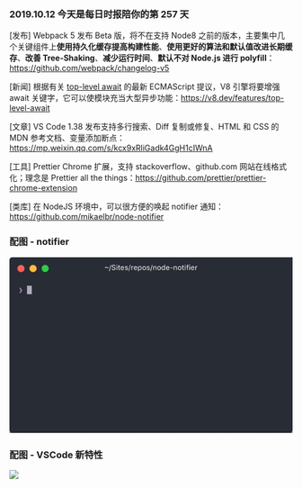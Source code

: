 ### 2019.10.12 今天是每日时报陪你的第 257 天

[发布] Webpack 5 发布 Beta 版，将不在支持 Node8 之前的版本，主要集中几个关键组件上**使用持久化缓存提高构建性能**、**使用更好的算法和默认值改进长期缓存**、**改善 Tree-Shaking**、**减少运行时间**、**默认不对 Node.js 进行 polyfill**：<https://github.com/webpack/changelog-v5>

[新闻] 根据有关 [top-level await](https://github.com/tc39/proposal-top-level-await) 的最新 ECMAScript 提议，V8 引擎将要增强 await 关键字，它可以使模块充当大型异步功能：<https://v8.dev/features/top-level-await>

[文章] VS Code 1.38 发布支持多行搜索、Diff 复制或修复、HTML 和 CSS 的 MDN 参考文档、变量添加断点：<https://mp.weixin.qq.com/s/kcx9xRliGadk4GgH1cIWnA>

[工具] Prettier Chrome 扩展，支持 stackoverflow、github.com 网站在线格式化；理念是 Prettier all the things：<https://github.com/prettier/prettier-chrome-extension>

[类库] 在 NodeJS 环境中，可以很方便的唤起 notifier 通知：<https://github.com/mikaelbr/node-notifier>

### 配图 - notifier
![](https://raw.githubusercontent.com/mikaelbr/node-notifier/master/example/input-example.gif)

### 配图 - VSCode 新特性
![](http://qn.40zhe.com/vscode_demo_1.gif)
